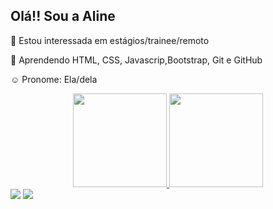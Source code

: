 <h2> Olá!! Sou a Aline </h2>
<p> 👀 Estou interessada em estágios/trainee/remoto </p>
<p> 🌱 Aprendendo HTML, CSS, Javascrip,Bootstrap, Git e GitHub</p>
<p> ☺️ Pronome: Ela/dela</p>

<div align="center">
  <a href="https://github.com/martins-aline">
  <img height="150px" src="https://github-readme-stats.vercel.app/api/top-langs/?username=martins-aline&layout=compact&langs_count=7&theme=onedark"/>
  <img height="150px" src="https://github-readme-stats.vercel.app/api?username=martins-aline&show_icons=true&theme=onedark&include_all_commits=true&count_private=true"/>
  </div>
  
 
<div> 
  <a href="https://www.linkedin.com/in/aline-martins-3b874b1a4/" target="_blank"><img src="https://img.shields.io/badge/-LinkedIn-%230077B5?style=for-the-badge&logo=linkedin&logoColor=white" target="_blank"></a> 
  <a href = "mailto:contatomartinsaline@gmail.com"><img src="https://img.shields.io/badge/-Gmail-%23333?style=for-the-badge&logo=gmail&logoColor=white" target="_blank"></a>
</div>
